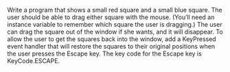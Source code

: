 Write a program that shows a small red square and a small blue square. The user should be
able to drag either square with the mouse. (You’ll need an instance variable to remember
which square the user is dragging.) The user can drag the square out of the window if she
wants, and it will disappear. To allow the user to get the squares back into the window,
add a KeyPressed event handler that will restore the squares to their original positions
when the user presses the Escape key. The key code for the Escape key is KeyCode.ESCAPE.
